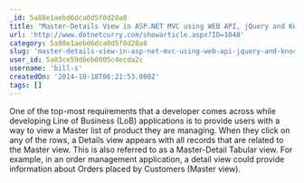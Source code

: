 ```yaml
---
_id: 5a88e1aebd6dca0d5f0d28a8
title: "Master-Details View in ASP.NET MVC using WEB API, jQuery and Knockout.js "
url: 'http://www.dotnetcurry.com/showarticle.aspx?ID=1048'
category: 5a88e1aebd6dca0d5f0d28a8
slug: 'master-details-view-in-asp-net-mvc-using-web-api-jquery-and-knockout-js'
user_id: 5a83ce59d6eb0005c4ecda2c
username: 'bill-s'
createdOn: '2014-10-18T06:21:53.000Z'
tags: []
---
```


One of the top-most requirements that a developer comes across while developing Line of Business (LoB) applications is to provide users with a way to view a Master list of product they are managing. When they click on any of the rows, a Details view appears with all records that are related to the Master view. This is also referred to as a Master-Detail Tabular view. For example, in an order management application, a detail view could provide information about Orders placed by Customers (Master view).
